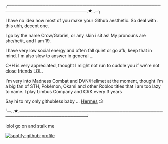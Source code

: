╭───────────────────────────────────────────────────────────────────────────.★..─╮

I have no idea how most of you make your Github aesthetic. So deal with . this uhh, decent one.
 
 I go by the name Crow/Gabriel, or any skin i sit as! My pronouns are she/he/it, and I am 19. 

 I have very low social energy and often fall quiet or go afk, keep that in mind. I'm also slow to answer in general ...
 
 C+H is very appreciated, thought I might not run to cuddle you if we're not close friends LOL.

I'm very into Madness Combat and DVN/Hellmet at the moment, thought I'm a big fan of STH, Pokémon, Okami and other Roblox titles that i am too lazy to name. I play Limbus Company and CRK every 3 years

Say hi to my only githubless baby ...  [Hermes](https://inkthepilot.straw.page) :3 


╰─..★.────────────────────────────────────────────────────────────────────────╯

lolol go on and stalk me

[![spotify-github-profile](https://spotify-github-profile.kittinanx.com/api/view?uid=31o7a4bpingunb2cfvxg5kl3qj2a&cover_image=true&theme=karaoke&show_offline=true&background_color=05050b&interchange=true)](https://github.com/kittinan/spotify-github-profile)
